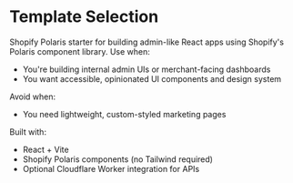 # Template Selection

Shopify Polaris starter for building admin-like React apps using Shopify's Polaris component library. Use when:
- You're building internal admin UIs or merchant-facing dashboards
- You want accessible, opinionated UI components and design system

Avoid when:
- You need lightweight, custom-styled marketing pages

Built with:

- React + Vite
- Shopify Polaris components (no Tailwind required)
- Optional Cloudflare Worker integration for APIs
